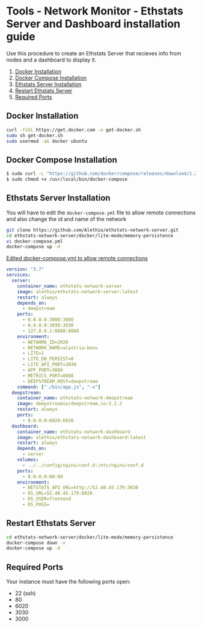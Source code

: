 # Tools - Network Monitor - Ethstats Server and Dashboard installation guide

Use this procedure to create an Ethstats Server that recieves info from nodes and a dashboard to display it.

1. [Docker Installation](#docker-installation)
2. [Docker Compose Installation](#docker-compose-installation)
3. [Ethstats Server Installation](#ethstats-server-installation)
4. [Restart Ethstats Server](#restart-ethstats-server)
5. [Required Ports](#required-ports)

## Docker Installation

```sh
curl -fsSL https://get.docker.com -o get-docker.sh
sudo sh get-docker.sh
sudo usermod -aG docker ubuntu
```

## Docker Compose Installation

```sh
$ sudo curl -L "https://github.com/docker/compose/releases/download/1.25.0/docker-compose-$(uname -s)-$(uname -m)" -o /usr/local/bin/docker-compose
$ sudo chmod +x /usr/local/bin/docker-compose
```

## Ethstats Server Installation

You will have to edit the `docker-compose.yml` file to allow remote connections and also change the id and name of the network

```sh
git clone https://github.com/Alethio/ethstats-network-server.git
cd ethstats-network-server/docker/lite-mode/memory-persistence
vi docker-compose.yml
docker-compose up -d
```

[Edited docker-compose.yml to allow remote connections](../configs/docker-compose.yml)

```yml
version: "3.7"
services:
  server:
    container_name: ethstats-network-server
    image: alethio/ethstats-network-server:latest
    restart: always
    depends_on:
      - deepstream
    ports:
      - 0.0.0.0:3000:3000
      - 0.0.0.0:3030:3030
      - 127.0.0.1:8888:8888
    environment:
      - NETWORK_ID=2020
      - NETWORK_NAME=alastria-besu
      - LITE=1
      - LITE_DB_PERSIST=0
      - LITE_API_PORT=3030
      - APP_PORT=3000
      - METRICS_PORT=8888
      - DEEPSTREAM_HOST=deepstream
    command: ["./bin/app.js", "-v"]
  deepstream:
    container_name: ethstats-network-deepstream
    image: deepstreamio/deepstream.io:3.2.2
    restart: always
    ports:
      - 0.0.0.0:6020:6020
  dashboard:
    container_name: ethstats-network-dashboard
    image: alethio/ethstats-network-dashboard:latest
    restart: always
    depends_on:
      - server
    volumes:
      - ../../config/nginx/conf.d:/etc/nginx/conf.d
    ports:
      - 0.0.0.0:80:80
    environment:
      - NETSTATS_API_URL=http://52.48.45.179:3030
      - DS_URL=52.48.45.179:6020
      - DS_USER=frontend
      - DS_PASS=
```

## Restart Ethstats Server

```sh
cd ethstats-network-server/docker/lite-mode/memory-persistence
docker-compose down -v
docker-compose up -d
```

## Required Ports

Your instance must have the following ports open:

- 22 (ssh)
- 80
- 6020
- 3030
- 3000

